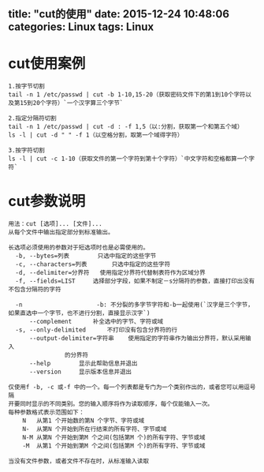 title: "cut的使用"
date: 2015-12-24 10:48:06
categories: Linux
tags: Linux
---

# cut使用案例

	1.按字节切割
	tail -n 1 /etc/passwd | cut -b 1-10,15-20（获取密码文件下的第1到10个字符以及第15到20个字符）`一个汉字算三个字节`

	2.指定分隔符切割
	tail -n 1 /etc/passwd | cut -d : -f 1,5（以:分割，获取第一个和第五个域）
	ls -l | cut -d " " -f 1（以空格分割，取第一个域得字符）

	3.按字符切割
	ls -l | cut -c 1-10（获取文件的第一个字符到第十个字符）`中文字符和空格都算一个字符`

# cut参数说明

	用法：cut [选项]... [文件]...
	从每个文件中输出指定部分到标准输出。

	长选项必须使用的参数对于短选项时也是必需使用的。
	  -b, --bytes=列表		只选中指定的这些字节
	  -c, --characters=列表		只选中指定的这些字符
	  -d, --delimiter=分界符	使用指定分界符代替制表符作为区域分界
	  -f, --fields=LIST     选择部分字段，如果不制定－s分隔符的参数，直接打印出没有不包含分隔符的字符

	  -n                     -b: 不分裂的多字节字符和-b一起使用(`汉字是三个字节，如果直选中一个字节，也不进行分割，直接显示汉字`)
	      --complement		补全选中的字节、字符或域
	  -s, --only-delimited		不打印没有包含分界符的行
	      --output-delimiter=字符串	使用指定的字符串作为输出分界符，默认采用输入
					的分界符
	      --help		显示此帮助信息并退出
	      --version		显示版本信息并退出

	仅使用f -b, -c 或-f 中的一个。每一个列表都是专门为一个类别作出的，或者您可以用逗号隔
	开要同时显示的不同类别。您的输入顺序将作为读取顺序，每个仅能输入一次。
	每种参数格式表示范围如下：
	    N	从第1 个开始数的第N 个字节、字符或域
	    N-	从第N 个开始到所在行结束的所有字符、字节或域
	    N-M	从第N 个开始到第M 个之间(包括第M 个)的所有字符、字节或域
	    -M	从第1 个开始到第M 个之间(包括第M 个)的所有字符、字节或域

	当没有文件参数，或者文件不存在时，从标准输入读取